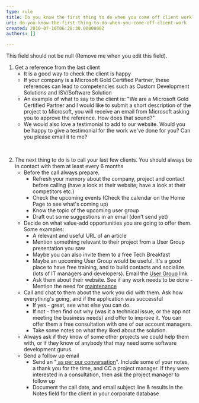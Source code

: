 ```yaml
---
type: rule
title: Do you know the first thing to do when you come off client work?
uri: do-you-know-the-first-thing-to-do-when-you-come-off-client-work
created: 2010-07-16T06:28:30.0000000Z
authors: []

---
```




<span class='intro'> This field should not be null (Remove me when you edit this field). </span>


  <ol>
    <li>Get a reference from the last client
    <ul>
        <li>It is a good way to check the client is happy </li>
        <li>If your company is a Microsoft Gold Certified Partner, these references can lead to competencies such as Custom Development Solutions and ISV/Software Solution </li>
        <li>An example of what to say to the client is&#58; &quot;We are a Microsoft Gold Certified Partner and I would like to submit a short description of the project to Microsoft, you will receive an email from Microsoft asking you to approve the reference. How does that sound?&quot; </li>
        <li>We would also love a testimonial to add to our website. Would you be happy to give a testimonial for the work we've done for you? Can you please email it to me? </li>
    </ul>
    </li>
</ol>
<br>
<ol start="2">
    <li>The next thing to do is to call your last few clients. You should always be in contact with them at least every 6 months
    <ul>
        <li>Before the call always prepare.
        <ul>
            <li>Refresh your memory about the company, project and contact before calling (have a look at their website; have a look at their competitors etc.) </li>
            <li>Check the upcoming events (Check the calendar on the Home Page to see what's coming up) </li>
            <li>Know the topic of the upcoming user group </li>
            <li>Draft out some suggestions in an email (don't send yet) </li>
        </ul>
        </li>
        <li>Decide on what value-add opportunities you are going to offer them. Some examples&#58;
        <ul>
            <li>A relevant and useful URL of an article </li>
            <li>Mention something relevant to their project from a User Group presentation you saw </li>
            <li>Maybe you can also invite them to a free Tech Breakfast </li>
            <li>Maybe an upcoming User Group would be useful. It's a good place to have free training, and to build contacts and socialize (lots of IT managers and developers). Email the <a href="http&#58;//www.ssw.com.au/ssw/NETUG/Default.aspx">User Group</a> link </li>
            <li>Ask them about their website. See if any work needs to be done - Mention the need for <a href="http&#58;//www.ssw.com.au/ssw/Standards/Rules/RulesToBetterWebsitesTuningAndMaintenance.aspx">maintenance</a> </li>
        </ul>
        </li>
        <li>Call and chat to them about the work you did with them. Ask how everything's going, and if the application was successful
        <ul>
            <li>If yes - great, see what else you can do. </li>
            <li>If not - then find out why (was it a technical issue, or the app not meeting the business needs) and offer to improve it. You can offer them a free consultation with one of our account managers. </li>
            <li>Take some notes on what they liked about the solution. </li>
        </ul>
        </li>
        <li>Always ask if they know of some other projects we could help them with, or if they know of anybody that may need some software development gurus. </li>
        <li>Send a follow up email
        <ul>
            <li>Send an &quot;<a href="/Standards/Management/RulesToHappyClients/Pages/DoYouAlwaysSendAnAsPerOurConversationEmail.aspx"> as per our conversation</a>&quot;. Include some of your notes, a thank you for the time, and CC a project manager. If they were interested in a consultation, then ask the project manager to follow up </li>
            <li>Document the call date, and email subject line &amp; results in the Notes field for the client in your corporate database </li>
        </ul>
        </li>
    </ul>
    </li>
</ol>



